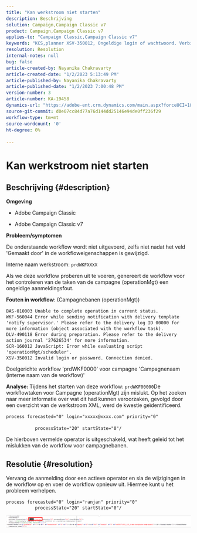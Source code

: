 ```yaml
---
title: "Kan werkstroom niet starten"
description: Beschrijving
solution: Campaign,Campaign Classic v7
product: Campaign,Campaign Classic v7
applies-to: "Campaign Classic,Campaign Classic v7"
keywords: "KCS,planner XSV-350012, Ongeldige login of wachtwoord. Verbinding geweigerd."
resolution: Resolution
internal-notes: null
bug: false
article-created-by: Nayanika Chakravarty
article-created-date: "1/2/2023 5:13:49 PM"
article-published-by: Nayanika Chakravarty
article-published-date: "1/2/2023 7:00:48 PM"
version-number: 3
article-number: KA-19458
dynamics-url: "https://adobe-ent.crm.dynamics.com/main.aspx?forceUCI=1&pagetype=entityrecord&etn=knowledgearticle&id=596d01cc-c08a-ed11-81ac-6045bd006c82"
source-git-commit: d0e07cc84d77a76d144dd25146e94de0ff236f29
workflow-type: tm+mt
source-wordcount: '0'
ht-degree: 0%

---
```


# Kan werkstroom niet starten

## Beschrijving {#description}


<b>Omgeving</b>

- Adobe Campaign Classic

- Adobe Campaign Classic v7

<b>Probleem/symptomen</b>

De onderstaande workflow wordt niet uitgevoerd, zelfs niet nadat het veld &#39;Gemaakt door&#39; in de workfloweigenschappen is gewijzigd.

Interne naam werkstroom: ``prdWKFXXXX``

Als we deze workflow proberen uit te voeren, genereert de workflow voor het controleren van de taken van de campagne (operationMgt) een ongeldige aanmeldingsfout.

<b>Fouten in workflow</b>: (Campagnebanen (operationMgt))




```
BAS-010003 Unable to complete operation in current status.
WKF-560044 Error while sending notification with delivery template 'notify supervisor.' Please refer to the delivery log ID 00000 for more information (object associated with the workflow task).
DLV-490118 Error during preparation. Please refer to the delivery action journal '27626534' for more information.
SCR-160012 JavaScript: Error while evaluating script 'operationMgt/scheduler'.
XSV-350012 Invalid login or password. Connection denied.
```




Doelgerichte workflow &#39;prdWKF0000&#39; voor campagne &#39;Campagnenaam (interne naam van de workflow)&#39;

<b>Analyse: </b>
Tijdens het starten van deze workflow: `prdWKF00000`De workflowtaken voor Campagne (operationMgt) zijn mislukt. Op het zoeken naar meer informatie over wat dit had kunnen veroorzaken, gevolgd door een overzicht van de werkstroom XML, werd de kwestie geïdentificeerd.




```
process forecasted="0" login="xxxxx@xxxx.com" priority="0"

           processState="20" startState="0"/
```




De hierboven vermelde operator is uitgeschakeld, wat heeft geleid tot het mislukken van de workflow voor campagnebanen.


## Resolutie {#resolution}


Vervang de aanmelding door een actieve operator en sla de wijzigingen in de workflow op en voer de workflow opnieuw uit. Hiermee kunt u het probleem verhelpen.




```
process forecasted="0" login="ranjan" priority="0"
           processState="20" startState="0"/
```






![](assets/852729f9-68d0-ec11-a7b5-0022480a8e40.png)
